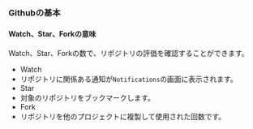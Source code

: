 ### Githubの基本

#### Watch、Star、Forkの意味
Watch、Star、Forkの数で、リポジトリの評価を確認することができます。

- Watch
 - リポジトリに関係ある通知が`Notifications`の画面に表示されます。
- Star
 - 対象のリポジトリをブックマークします。
- Fork
 - リポジトリを他のプロジェクトに複製して使用された回数です。
